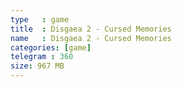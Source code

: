 ```yaml
---
type   : game
title  : Disgaea 2 - Cursed Memories
name   : Disgaea 2 - Cursed Memories
categories: [game]
telegram : 360
size: 967 MB
---
```



